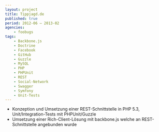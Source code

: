 ```yaml
---
layout: project
title: Tippjagd.de
published: true
period: 2012-06 – 2013-02
agencies:
    - foobugs
tags:
    - Backbone.js
    - Doctrine
    - Facebook
    - GitHub
    - Guzzle
    - MySQL
    - PHP
    - PHPUnit
    - REST
    - Social-Network
    - Swagger
    - Symfony
    - Unit-Tests
---
```

- Konzeption und Umsetzung einer REST-Schnittstelle in PHP 5.3, Unit/Integration-Tests mit PHPUnit/Guzzle
- Umsetzung einer Rich-Client-Lösung mit backbone.js welche an REST-Schnittstelle angebunden wurde
